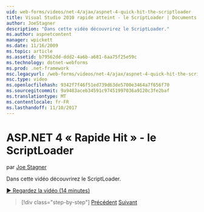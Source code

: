 ```yaml
---
uid: web-forms/videos/net-4/ajax/aspnet-4-quick-hit-the-scriptloader
title: Visual Studio 2010 rapide atteint - le ScriptLoader | Documents Microsoft
author: JoeStagner
description: "Dans cette vidéo découvrirez le ScriptLoader."
ms.author: aspnetcontent
manager: wpickett
ms.date: 11/16/2009
ms.topic: article
ms.assetid: b79562dd-ddd2-4a6b-a681-6aa75f25e59c
ms.technology: dotnet-webforms
ms.prod: .net-framework
msc.legacyurl: /web-forms/videos/net-4/ajax/aspnet-4-quick-hit-the-scriptloader
msc.type: video
ms.openlocfilehash: 9342f7f46f51ed739d63de5700e3464a7f656f70
ms.sourcegitcommit: 9a9483aceb34591c97451997036a9120c3fe2baf
ms.translationtype: MT
ms.contentlocale: fr-FR
ms.lasthandoff: 11/10/2017
---
```

<a name="aspnet-4-quick-hit---the-scriptloader"></a>ASP.NET 4 « Rapide Hit » - le ScriptLoader
====================
par [Joe Stagner](https://github.com/JoeStagner)

Dans cette vidéo découvrirez le ScriptLoader.

[&#9654; Regardez la vidéo (14 minutes)](https://channel9.msdn.com/Blogs/ASP-NET-Site-Videos/aspnet-4-quick-hit-the-scriptloader)

>[!div class="step-by-step"]
[Précédent](aspnet-4-quick-hit-imperative-javascript-syntax-for-microsoft-client-side-controls.md)
[Suivant](aspnet-4-quick-hit-jquery-syntax-for-microsoft-ajax.md)

